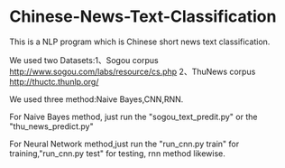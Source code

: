 # Chinese-News-Text-Classification

This is a NLP program which is Chinese short news text classification.

We used two Datasets:1、Sogou corpus http://www.sogou.com/labs/resource/cs.php
                    2、ThuNews corpus http://thuctc.thunlp.org/
                    
We used three method:Naive Bayes,CNN,RNN.

For Naive Bayes method, just run the "sogou_text_predit.py" or the "thu_news_predict.py"

For Neural Network method,just run the "run_cnn.py train" for training,"run_cnn.py test" for testing, rnn method likewise.
